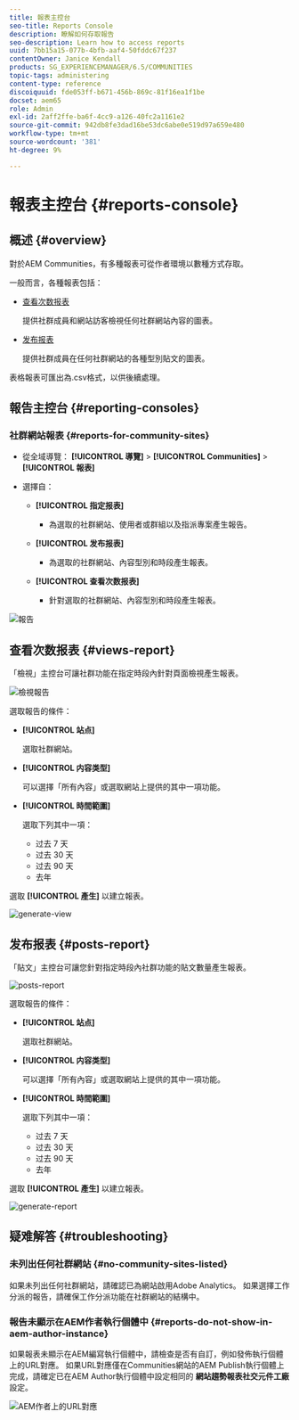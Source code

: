 ```yaml
---
title: 報表主控台
seo-title: Reports Console
description: 瞭解如何存取報告
seo-description: Learn how to access reports
uuid: 7bb15a15-077b-4bfb-aaf4-50fddc67f237
contentOwner: Janice Kendall
products: SG_EXPERIENCEMANAGER/6.5/COMMUNITIES
topic-tags: administering
content-type: reference
discoiquuid: fde053ff-b671-456b-869c-81f16ea1f1be
docset: aem65
role: Admin
exl-id: 2aff2ffe-ba6f-4cc9-a126-40fc2a1161e2
source-git-commit: 942db8fe3dad16be53dc6abe0e519d97a659e480
workflow-type: tm+mt
source-wordcount: '381'
ht-degree: 9%

---
```


# 報表主控台 {#reports-console}

## 概述 {#overview}

對於AEM Communities，有多種報表可從作者環境以數種方式存取。

一般而言，各種報表包括：

* [查看次数报表](#views-report)

   提供社群成員和網站訪客檢視任何社群網站內容的圖表。

* [发布报表](#posts-report)

   提供社群成員在任何社群網站的各種型別貼文的圖表。

表格報表可匯出為.csv格式，以供後續處理。

## 報告主控台 {#reporting-consoles}

### 社群網站報表 {#reports-for-community-sites}

* 從全域導覽： **[!UICONTROL 導覽]** > **[!UICONTROL Communities]** >  **[!UICONTROL 報表]**

* 選擇自：

   * **[!UICONTROL 指定报表]**

      * 為選取的社群網站、使用者或群組以及指派專案產生報告。
   * **[!UICONTROL 发布报表]**

      * 為選取的社群網站、內容型別和時段產生報表。
   * **[!UICONTROL 查看次数报表]**

      * 針對選取的社群網站、內容型別和時段產生報表。



![報告](assets/reports1.png)

## 查看次数报表 {#views-report}

「檢視」主控台可讓社群功能在指定時段內針對頁面檢視產生報表。

![檢視報告](assets/view-report.png)

選取報告的條件：

* **[!UICONTROL 站点]**

   選取社群網站。

* **[!UICONTROL 内容类型]**

   可以選擇「所有內容」或選取網站上提供的其中一項功能。

* **[!UICONTROL 時間範圍]**

   選取下列其中一項：

   * 过去 7 天
   * 过去 30 天
   * 过去 90 天
   * 去年

選取 **[!UICONTROL 產生]** 以建立報表。

![generate-view](assets/generate-views.png)

## 发布报表 {#posts-report}

「貼文」主控台可讓您針對指定時段內社群功能的貼文數量產生報表。

![posts-report](assets/posts-report.png)

選取報告的條件：

* **[!UICONTROL 站点]**

   選取社群網站。

* **[!UICONTROL 内容类型]**

   可以選擇「所有內容」或選取網站上提供的其中一項功能。

* **[!UICONTROL 時間範圍]**

   選取下列其中一項：

   * 过去 7 天
   * 过去 30 天
   * 过去 90 天
   * 去年

選取 **[!UICONTROL 產生]** 以建立報表。

![generate-report](assets/generate-posts-report.png)

## 疑难解答 {#troubleshooting}

### 未列出任何社群網站 {#no-community-sites-listed}

如果未列出任何社群網站，請確認已為網站啟用Adobe Analytics。 如果選擇工作分派的報告，請確保工作分派功能在社群網站的結構中。

### 報告未顯示在AEM作者執行個體中 {#reports-do-not-show-in-aem-author-instance}

如果報表未顯示在AEM編寫執行個體中，請檢查是否有自訂，例如發佈執行個體上的URL對應。 如果URL對應僅在Communities網站的AEM Publish執行個體上完成，請確定已在AEM Author執行個體中設定相同的 **網站趨勢報表社交元件工廠** 設定。

![AEM作者上的URL對應](assets/sitetrend.png)
